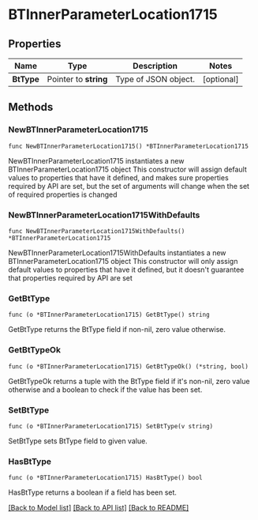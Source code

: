 # BTInnerParameterLocation1715

## Properties

Name | Type | Description | Notes
------------ | ------------- | ------------- | -------------
**BtType** | Pointer to **string** | Type of JSON object. | [optional] 

## Methods

### NewBTInnerParameterLocation1715

`func NewBTInnerParameterLocation1715() *BTInnerParameterLocation1715`

NewBTInnerParameterLocation1715 instantiates a new BTInnerParameterLocation1715 object
This constructor will assign default values to properties that have it defined,
and makes sure properties required by API are set, but the set of arguments
will change when the set of required properties is changed

### NewBTInnerParameterLocation1715WithDefaults

`func NewBTInnerParameterLocation1715WithDefaults() *BTInnerParameterLocation1715`

NewBTInnerParameterLocation1715WithDefaults instantiates a new BTInnerParameterLocation1715 object
This constructor will only assign default values to properties that have it defined,
but it doesn't guarantee that properties required by API are set

### GetBtType

`func (o *BTInnerParameterLocation1715) GetBtType() string`

GetBtType returns the BtType field if non-nil, zero value otherwise.

### GetBtTypeOk

`func (o *BTInnerParameterLocation1715) GetBtTypeOk() (*string, bool)`

GetBtTypeOk returns a tuple with the BtType field if it's non-nil, zero value otherwise
and a boolean to check if the value has been set.

### SetBtType

`func (o *BTInnerParameterLocation1715) SetBtType(v string)`

SetBtType sets BtType field to given value.

### HasBtType

`func (o *BTInnerParameterLocation1715) HasBtType() bool`

HasBtType returns a boolean if a field has been set.


[[Back to Model list]](../README.md#documentation-for-models) [[Back to API list]](../README.md#documentation-for-api-endpoints) [[Back to README]](../README.md)


